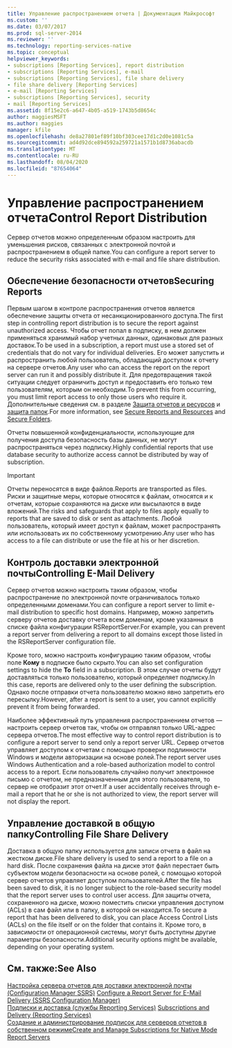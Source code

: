 ```yaml
---
title: Управление распространением отчета | Документация Майкрософт
ms.custom: ''
ms.date: 03/07/2017
ms.prod: sql-server-2014
ms.reviewer: ''
ms.technology: reporting-services-native
ms.topic: conceptual
helpviewer_keywords:
- subscriptions [Reporting Services], report distribution
- subscriptions [Reporting Services], e-mail
- subscriptions [Reporting Services], file share delivery
- file share delivery [Reporting Services]
- e-mail [Reporting Services]
- subscriptions [Reporting Services], security
- mail [Reporting Services]
ms.assetid: 8f15e2c6-a647-4b05-a519-1743b5d8654c
author: maggiesMSFT
ms.author: maggies
manager: kfile
ms.openlocfilehash: de8a27801ef89f10bf303cee17d1c2d0e1081c5a
ms.sourcegitcommit: ad4d92dce894592a259721a1571b1d8736abacdb
ms.translationtype: MT
ms.contentlocale: ru-RU
ms.lasthandoff: 08/04/2020
ms.locfileid: "87654064"
---
```

# <a name="control-report-distribution"></a><span data-ttu-id="16b9e-102">Управление распространением отчета</span><span class="sxs-lookup"><span data-stu-id="16b9e-102">Control Report Distribution</span></span>
  <span data-ttu-id="16b9e-103">Сервер отчетов можно определенным образом настроить для уменьшения рисков, связанных с электронной почтой и распространением в общей папке.</span><span class="sxs-lookup"><span data-stu-id="16b9e-103">You can configure a report server to reduce the security risks associated with e-mail and file share distribution.</span></span>  
  
## <a name="securing-reports"></a><span data-ttu-id="16b9e-104">Обеспечение безопасности отчетов</span><span class="sxs-lookup"><span data-stu-id="16b9e-104">Securing Reports</span></span>  
 <span data-ttu-id="16b9e-105">Первым шагом в контроле распространения отчетов является обеспечение защиты отчета от несанкционированного доступа.</span><span class="sxs-lookup"><span data-stu-id="16b9e-105">The first step in controlling report distribution is to secure the report against unauthorized access.</span></span> <span data-ttu-id="16b9e-106">Чтобы отчет попал в подписку, в нем должен применяться хранимый набор учетных данных, одинаковых для разных доставок.</span><span class="sxs-lookup"><span data-stu-id="16b9e-106">To be used in a subscription, a report must use a stored set of credentials that do not vary for individual deliveries.</span></span> <span data-ttu-id="16b9e-107">Его может запустить и распространить любой пользователь, обладающий доступом к отчету на сервере отчетов.</span><span class="sxs-lookup"><span data-stu-id="16b9e-107">Any user who can access the report on the report server can run it and possibly distribute it.</span></span> <span data-ttu-id="16b9e-108">Для предотвращения такой ситуации следует ограничить доступ и предоставить его только тем пользователям, которым он необходим.</span><span class="sxs-lookup"><span data-stu-id="16b9e-108">To prevent this from occurring, you must limit report access to only those users who require it.</span></span> <span data-ttu-id="16b9e-109">Дополнительные сведения см. в разделе [Защита отчетов и ресурсов](security/secure-reports-and-resources.md) и [защита папок](security/secure-folders.md).</span><span class="sxs-lookup"><span data-stu-id="16b9e-109">For more information, see [Secure Reports and Resources](security/secure-reports-and-resources.md) and [Secure Folders](security/secure-folders.md).</span></span>  
  
 <span data-ttu-id="16b9e-110">Отчеты повышенной конфиденциальности, использующие для получения доступа безопасность базы данных, не могут распространяться через подписку.</span><span class="sxs-lookup"><span data-stu-id="16b9e-110">Highly confidential reports that use database security to authorize access cannot be distributed by way of subscription.</span></span>  
  
> [!IMPORTANT]  
>  <span data-ttu-id="16b9e-111">Отчеты переносятся в виде файлов.</span><span class="sxs-lookup"><span data-stu-id="16b9e-111">Reports are transported as files.</span></span> <span data-ttu-id="16b9e-112">Риски и защитные меры, которые относятся к файлам, относятся и к отчетам, которые сохраняются на диске или высылаются в виде вложений.</span><span class="sxs-lookup"><span data-stu-id="16b9e-112">The risks and safeguards that apply to files apply equally to reports that are saved to disk or sent as attachments.</span></span> <span data-ttu-id="16b9e-113">Любой пользователь, который имеет доступ к файлам, может распространять или использовать их по собственному усмотрению.</span><span class="sxs-lookup"><span data-stu-id="16b9e-113">Any user who has access to a file can distribute or use the file at his or her discretion.</span></span>  
  
## <a name="controlling-e-mail-delivery"></a><span data-ttu-id="16b9e-114">Контроль доставки электронной почты</span><span class="sxs-lookup"><span data-stu-id="16b9e-114">Controlling E-Mail Delivery</span></span>  
 <span data-ttu-id="16b9e-115">Сервер отчетов можно настроить таким образом, чтобы распространение по электронной почте ограничивалось только определенными доменами.</span><span class="sxs-lookup"><span data-stu-id="16b9e-115">You can configure a report server to limit e-mail distribution to specific host domains.</span></span> <span data-ttu-id="16b9e-116">Например, можно запретить серверу отчетов доставку отчета всем доменам, кроме указанных в списке файла конфигурации RSReportServer.</span><span class="sxs-lookup"><span data-stu-id="16b9e-116">For example, you can prevent a report server from delivering a report to all domains except those listed in the RSReportServer configuration file.</span></span>  
  
 <span data-ttu-id="16b9e-117">Кроме того, можно настроить конфигурацию таким образом, чтобы поле **Кому** в подписке было скрыто.</span><span class="sxs-lookup"><span data-stu-id="16b9e-117">You can also set configuration settings to hide the **To** field in a subscription.</span></span> <span data-ttu-id="16b9e-118">В этом случае отчеты будут доставляться только пользователю, который определяет подписку.</span><span class="sxs-lookup"><span data-stu-id="16b9e-118">In this case, reports are delivered only to the user defining the subscription.</span></span> <span data-ttu-id="16b9e-119">Однако после отправки отчета пользователю можно явно запретить его пересылку.</span><span class="sxs-lookup"><span data-stu-id="16b9e-119">However, after a report is sent to a user, you cannot explicitly prevent it from being forwarded.</span></span>  
  
 <span data-ttu-id="16b9e-120">Наиболее эффективный путь управления распространением отчетов — настроить сервер отчетов так, чтобы он отправлял только URL-адрес сервера отчетов.</span><span class="sxs-lookup"><span data-stu-id="16b9e-120">The most effective way to control report distribution is to configure a report server to send only a report server URL.</span></span> <span data-ttu-id="16b9e-121">Сервер отчетов управляет доступом к отчетам с помощью проверки подлинности Windows и модели авторизации на основе ролей.</span><span class="sxs-lookup"><span data-stu-id="16b9e-121">The report server uses Windows Authentication and a role-based authorization model to control access to a report.</span></span> <span data-ttu-id="16b9e-122">Если пользователь случайно получит электронное письмо с отчетом, не предназначенным для этого пользователя, то сервер не отобразит этот отчет.</span><span class="sxs-lookup"><span data-stu-id="16b9e-122">If a user accidentally receives through e-mail a report that he or she is not authorized to view, the report server will not display the report.</span></span>  
  
## <a name="controlling-file-share-delivery"></a><span data-ttu-id="16b9e-123">Управление доставкой в общую папку</span><span class="sxs-lookup"><span data-stu-id="16b9e-123">Controlling File Share Delivery</span></span>  
 <span data-ttu-id="16b9e-124">Доставка в общую папку используется для записи отчета в файл на жестком диске.</span><span class="sxs-lookup"><span data-stu-id="16b9e-124">File share delivery is used to send a report to a file on a hard disk.</span></span> <span data-ttu-id="16b9e-125">После сохранения файла на диске этот файл перестает быть субъектом модели безопасности на основе ролей, с помощью которой сервер отчетов управляет доступом пользователей.</span><span class="sxs-lookup"><span data-stu-id="16b9e-125">After the file has been saved to disk, it is no longer subject to the role-based security model that the report server uses to control user access.</span></span> <span data-ttu-id="16b9e-126">Для защиты отчета, сохраненного на диске, можно поместить списки управления доступом (ACLs) в сам файл или в папку, в которой он находится.</span><span class="sxs-lookup"><span data-stu-id="16b9e-126">To secure a report that has been delivered to disk, you can place Access Control Lists (ACLs) on the file itself or on the folder that contains it.</span></span> <span data-ttu-id="16b9e-127">Кроме того, в зависимости от операционной системы, могут быть доступны другие параметры безопасности.</span><span class="sxs-lookup"><span data-stu-id="16b9e-127">Additional security options might be available, depending on your operating system.</span></span>  
  
## <a name="see-also"></a><span data-ttu-id="16b9e-128">См. также:</span><span class="sxs-lookup"><span data-stu-id="16b9e-128">See Also</span></span>  
 <span data-ttu-id="16b9e-129">[Настройка сервера отчетов для доставки электронной почты &#40;Configuration Manager SSRS&#41;](../../2014/sql-server/install/configure-a-report-server-for-e-mail-delivery-ssrs-configuration-manager.md) </span><span class="sxs-lookup"><span data-stu-id="16b9e-129">[Configure a Report Server for E-Mail Delivery &#40;SSRS Configuration Manager&#41;](../../2014/sql-server/install/configure-a-report-server-for-e-mail-delivery-ssrs-configuration-manager.md) </span></span>  
 <span data-ttu-id="16b9e-130">[Подписки и доставка (службы Reporting Services)](subscriptions/subscriptions-and-delivery-reporting-services.md) </span><span class="sxs-lookup"><span data-stu-id="16b9e-130">[Subscriptions and Delivery &#40;Reporting Services&#41;](subscriptions/subscriptions-and-delivery-reporting-services.md) </span></span>  
 [<span data-ttu-id="16b9e-131">Создание и администрирование подписок для серверов отчетов в собственном режиме</span><span class="sxs-lookup"><span data-stu-id="16b9e-131">Create and Manage Subscriptions for Native Mode Report Servers</span></span>](../../2014/reporting-services/create-manage-subscriptions-native-mode-report-servers.md)  
  
  
